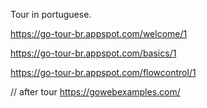 Tour in portuguese.

https://go-tour-br.appspot.com/welcome/1

https://go-tour-br.appspot.com/basics/1

https://go-tour-br.appspot.com/flowcontrol/1


// after tour
https://gowebexamples.com/
